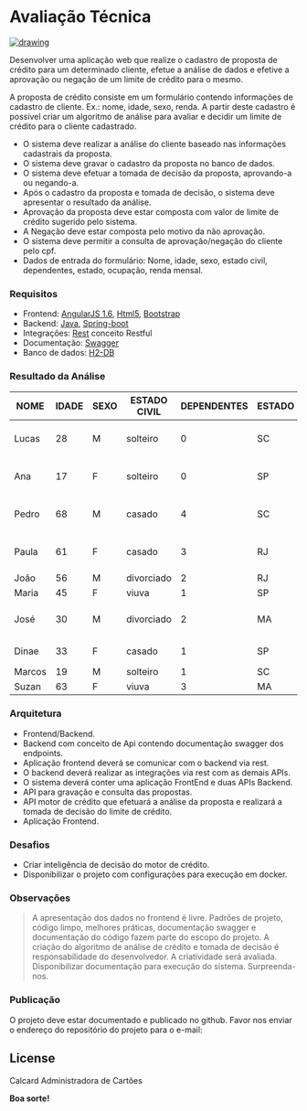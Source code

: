 # Avaliação Técnica

[![drawing](https://i1.wp.com/novidadesdetudo.com.br/wp-content/uploads/2015/09/SOLICITAR-CART%C3%83O-CALCARD.png?fit=347%2C222)](http://www.calcard.com.br/)

Desenvolver uma aplicação web que realize o cadastro de proposta de crédito para um determinado cliente, efetue a análise de dados e efetive a aprovação ou negação de um limite de crédito para o mesmo.

A proposta de crédito consiste em um formulário contendo informações de cadastro de cliente. Ex.: nome, idade, sexo, renda.
A partir deste cadastro é possível criar um algoritmo de análise para avaliar e decidir um limite de crédito para o cliente cadastrado.

  - O sistema deve realizar a análise do cliente baseado nas informações cadastrais da proposta.
  - O sistema deve gravar o cadastro da proposta no banco de dados.
  - O sistema deve efetuar a tomada de decisão da proposta, aprovando-a ou negando-a.   
  - Após o cadastro da proposta e tomada de decisão, o sistema deve apresentar o resultado da análise. 
  - Aprovação da proposta deve estar composta com valor de limite de crédito sugerido pelo sistema.
  - A Negação deve estar composta pelo motivo da não aprovação.
  - O sistema deve permitir a consulta de aprovação/negação do cliente pelo cpf.
  - Dados de entrada do formulário: Nome, idade, sexo, estado civil, dependentes, estado, ocupação, renda mensal.

### Requisitos

  - Frontend: [AngularJS 1.6], [Html5], [Bootstrap]
  - Backend: [Java], [Spring-boot]
  - Integrações: [Rest] conceito Restful
  - Documentação: [Swagger]
  - Banco de dados: [H2-DB] 


### Resultado da Análise  

| NOME   | IDADE  | SEXO   | ESTADO CIVIL | DEPENDENTES | ESTADO | OCUPAÇÃO  | RENDA  |        | ANÁLISE   | LIMITE | 
| ------ | ------ | ------ | ------       | ------      | ------ | ------    | ------ | ------ | ------    | ------ |        
| Lucas	 | 28     | M      | solteiro     |	0	        | SC	 | autonomo	 | 3000   |	       | Aprovado  | entre 1000 - 1500 |
| Ana	 | 17     | F	   | solteiro     |	0	        | SP	 | estudante | 500    |	       | Aprovado  | entre 100 - 200   |
| Pedro	 | 68     | M      | casado	      | 4	        | SC	 | aposentado| 5000   |	       | Aprovado  | entre 1000 - 1200 |
| Paula	 | 61     | F      | casado	      | 3	        | RJ	 | professor | 5000   |	       | Aprovado  | entre 1000 - 1500 |
| João	 | 56     | M      | divorciado   |	2	        | RJ	 | autonomo	 | 2000   |	       | Reprovado ||	
| Maria	 | 45     | F      | viuva	      | 1	        | SP	 | professor | 2000   |	       | Reprovado ||
| José	 | 30     | M      | divorciado   |	2	        | MA	 | médico	 | 8000   |	       | Aprovado  | entre 4000 - 5500 |
| Dinae  | 33     | F      | casado	      | 1	        | SP	 | médico	 | 10000  |	       | Aprovado  | superior 6000     |
| Marcos | 19     | M      | solteiro     |	1	        | SC	 | estudante | 400    |	       | Reprovado ||	
| Suzan  | 63     | F      | viuva	      | 3	        | MA	 | aposentado| 1500   |	       | Reprovado ||


### Arquitetura

  - Frontend/Backend.
  - Backend com conceito de Api contendo documentação swagger dos endpoints.
  - Aplicação frontend deverá se comunicar com o backend via rest.
  - O backend deverá realizar as integrações via rest com as demais APIs.
  - O sistema deverá conter uma aplicação FrontEnd e duas APIs Backend.
  - API para gravação e consulta das propostas.
  - API motor de crédito que efetuará a análise da proposta e realizará a tomada de decisão do limite de crédito.
  - Aplicação Frontend.

### Desafios

  - Criar inteligência de decisão do motor de crédito.
  - Disponibilizar o projeto com configurações para execução em docker. 

### Observações 

> A apresentação dos dados no frontend é livre.
> Padrões de projeto, código limpo, melhores práticas, documentação swagger e documentação do código fazem parte do escopo do projeto.
> A criação do algoritmo de análise de crédito e tomada de decisão é responsabilidade do desenvolvedor. A criatividade será avaliada.  
> Disponibilizar documentação para execução do sistema.
> Surpreenda-nos. 
  
### Publicação

O projeto deve estar documentado e publicado no github.
Favor nos enviar o endereço do repositório do projeto para o e-mail: 


License
----

Calcard Administradora de Cartões


**Boa sorte!**

   [AngularJS 1.6]: <http://angularjs.org>	
   [Html5]: <https://www.w3.org/TR/html5/>
   [Bootstrap]: <http://getbootstrap.com/>
   [Java]: <http://www.oracle.com/technetwork/pt/java/javase/downloads/jdk8-downloads-2133151.html>
   [Spring-boot]: <https://projects.spring.io/spring-boot/>
   [Rest]: <https://www.w3.org/2001/sw/wiki/REST>
   [Swagger]: <https://swagger.io/>
   [H2-DB]: <http://www.h2database.com/html/main.html>   
   